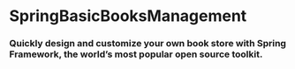 # SpringBasicBooksManagement
 
### Quickly design and customize your own book store with Spring Framework, the world’s most popular open source toolkit.
